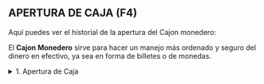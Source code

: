 ## **APERTURA DE CAJA (F4)**

Aquí puedes ver el historial de la apertura del Cajon monedero:  

El **Cajon Monedero** sirve para hacer un manejo más ordenado y seguro del dinero en efectivo, ya sea en forma de billetes o de monedas.  

<details><summary class="text-primary">1. Apertura de Caja</summary>
        <p>En la lista general puede  ver:</p>
        <p><b>Fecha</b> de apertura del cajon monedero.</p>
        <p><b>Usuario</b> que realizó la acción de apertura.</p>
</details>